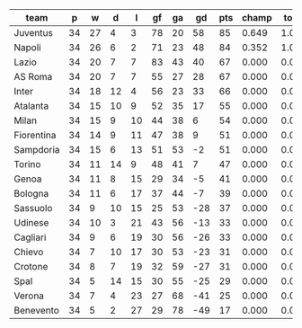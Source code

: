 |    team    | p  | w  | d  | l  | gf | ga | gd  | pts | champ | top2  | top3  | top4  |  5-7  | bot4  | bot3  | bot2  |
|------------|----|----|----|----|----|----|-----|-----|-------|-------|-------|-------|-------|-------|-------|-------|
| Juventus   | 34 | 27 |  4 |  3 | 78 | 20 |  58 |  85 | 0.649 | 1.000 | 1.000 | 1.000 | 0.000 | 0.000 | 0.000 | 0.000|
| Napoli     | 34 | 26 |  6 |  2 | 71 | 23 |  48 |  84 | 0.352 | 1.000 | 1.000 | 1.000 | 0.000 | 0.000 | 0.000 | 0.000|
| Lazio      | 34 | 20 |  7 |  7 | 83 | 43 |  40 |  67 | 0.000 | 0.000 | 0.436 | 0.749 | 0.251 | 0.000 | 0.000 | 0.000|
| AS Roma    | 34 | 20 |  7 |  7 | 55 | 27 |  28 |  67 | 0.000 | 0.000 | 0.357 | 0.755 | 0.245 | 0.000 | 0.000 | 0.000|
| Inter      | 34 | 18 | 12 |  4 | 56 | 23 |  33 |  66 | 0.000 | 0.000 | 0.207 | 0.496 | 0.504 | 0.000 | 0.000 | 0.000|
| Atalanta   | 34 | 15 | 10 |  9 | 52 | 35 |  17 |  55 | 0.000 | 0.000 | 0.000 | 0.000 | 0.892 | 0.000 | 0.000 | 0.000|
| Milan      | 34 | 15 |  9 | 10 | 44 | 38 |   6 |  54 | 0.000 | 0.000 | 0.000 | 0.000 | 0.740 | 0.000 | 0.000 | 0.000|
| Fiorentina | 34 | 14 |  9 | 11 | 47 | 38 |   9 |  51 | 0.000 | 0.000 | 0.000 | 0.000 | 0.206 | 0.000 | 0.000 | 0.000|
| Sampdoria  | 34 | 15 |  6 | 13 | 51 | 53 |  -2 |  51 | 0.000 | 0.000 | 0.000 | 0.000 | 0.156 | 0.000 | 0.000 | 0.000|
| Torino     | 34 | 11 | 14 |  9 | 48 | 41 |   7 |  47 | 0.000 | 0.000 | 0.000 | 0.000 | 0.007 | 0.000 | 0.000 | 0.000|
| Genoa      | 34 | 11 |  8 | 15 | 29 | 34 |  -5 |  41 | 0.000 | 0.000 | 0.000 | 0.000 | 0.000 | 0.000 | 0.000 | 0.000|
| Bologna    | 34 | 11 |  6 | 17 | 37 | 44 |  -7 |  39 | 0.000 | 0.000 | 0.000 | 0.000 | 0.000 | 0.000 | 0.000 | 0.000|
| Sassuolo   | 34 |  9 | 10 | 15 | 25 | 53 | -28 |  37 | 0.000 | 0.000 | 0.000 | 0.000 | 0.000 | 0.011 | 0.001 | 0.000|
| Udinese    | 34 | 10 |  3 | 21 | 43 | 56 | -13 |  33 | 0.000 | 0.000 | 0.000 | 0.000 | 0.000 | 0.058 | 0.013 | 0.000|
| Cagliari   | 34 |  9 |  6 | 19 | 30 | 56 | -26 |  33 | 0.000 | 0.000 | 0.000 | 0.000 | 0.000 | 0.334 | 0.117 | 0.001|
| Chievo     | 34 |  7 | 10 | 17 | 30 | 53 | -23 |  31 | 0.000 | 0.000 | 0.000 | 0.000 | 0.000 | 0.345 | 0.156 | 0.004|
| Crotone    | 34 |  8 |  7 | 19 | 32 | 59 | -27 |  31 | 0.000 | 0.000 | 0.000 | 0.000 | 0.000 | 0.608 | 0.343 | 0.008|
| Spal       | 34 |  5 | 14 | 15 | 30 | 55 | -25 |  29 | 0.000 | 0.000 | 0.000 | 0.000 | 0.000 | 0.644 | 0.378 | 0.044|
| Verona     | 34 |  7 |  4 | 23 | 27 | 68 | -41 |  25 | 0.000 | 0.000 | 0.000 | 0.000 | 0.000 | 0.998 | 0.991 | 0.943|
| Benevento  | 34 |  5 |  2 | 27 | 29 | 78 | -49 |  17 | 0.000 | 0.000 | 0.000 | 0.000 | 0.000 | 1.000 | 1.000 | 1.000|
